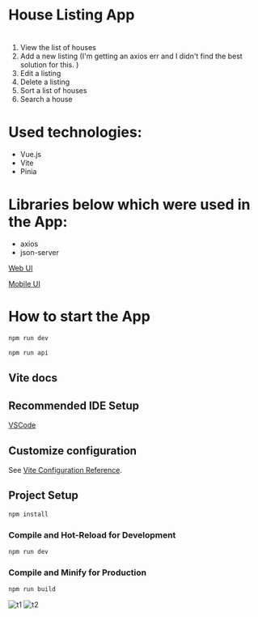 # House Listing App

#

1. View the list of houses
2. Add a new listing (I'm getting an axios err and I didn't find the best solution for this. )
3. Edit a listing
4. Delete a listing
5. Sort a list of houses
6. Search a house

# Used technologies:

- Vue.js
- Vite
- Pinia

# Libraries below which were used in the App:

- axios
- json-server

[Web UI](https://overflow.io/s/SQY91U3K/?node=5670bba9/)

[Mobile UI](https://overflow.io/s/SQY91U3K/?node=08a536d0/)

# How to start the App

```sh
npm run dev
```

```sh
npm run api
```

## Vite docs

## Recommended IDE Setup

[VSCode](https://code.visualstudio.com/)

## Customize configuration

See [Vite Configuration Reference](https://vitejs.dev/config/).

## Project Setup

```sh
npm install
```

### Compile and Hot-Reload for Development

```sh
npm run dev
```

### Compile and Minify for Production

```sh
npm run build
```

![t1](https://github.com/petekgithub/house-listing-app/assets/38165351/32743c99-5935-4d36-8284-8c7f3dc2627a)
![t2](https://github.com/petekgithub/house-listing-app/assets/38165351/cd18cfc6-1099-4cb5-b5a3-2417cb04be3c)
